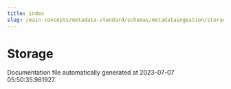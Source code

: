 ```yaml
---
title: index
slug: /main-concepts/metadata-standard/schemas/metadataingestion/storage
---
```


# Storage

Documentation file automatically generated at 2023-07-07 05:50:35.981927.
